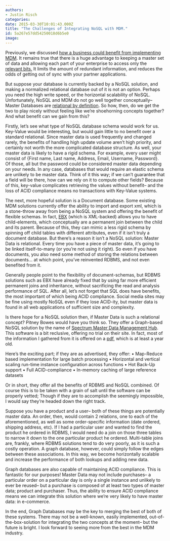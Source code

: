 ```yaml
---
authors:
- Justin Risch
categories:
date: 2015-03-30T10:01:43.000Z
title: "The Challenges of Integrating NoSQL with MDM."
id: 5a267e57dd54250018d6b5e0
image: 
---
```


Previously, we discussed [how a business could benefit from implementing MDM](https://blog.ippon.tech/doyouneedmdm/). It remains true that there is a huge advantage to keeping a master set of data and allowing each part of your enterprise to access only the [relevant bits.](https://www.xkcd.com/1289/) It limits the amount of redundant information, and reduces the odds of getting out of sync with your partner applications.

But suppose your database is currently backed by a NoSQL solution, and making a normalized relational database out of it is not an option. Perhaps you need the high write speed, or the horizontal scalability of NoSQL. Unfortunately, NoSQL and MDM do not go well together conceptually– Master Databases are [relational by definition](https://en.wikipedia.org/wiki/Master_data#Types_of_master_data). So how, then, do we get the two to play nicely without feeling like we’re shoehorning concepts together? And what benefit can we gain from this?

Firstly, let’s see what type of NoSQL database schema would work for us. Key-Value would be interesting, but would gain little to no benefit over a standard relational. Since master data is used frequently and changed rarely, the benefits of handling high update volume aren’t high priority, and certainly not worth the more complicated database structure. As well, your master data is likely to have a rigid schema. For example, every user might consist of {First name, Last name, Address, Email, Username, Password}. Of those, all but the password could be considered master data depending on your needs. In any case, databases that would require an elastic schema are unlikely to be master data. Think of it this way; if we can’t guarantee that a field will be there, how can we rely on it to compute other fields? Because of this, key-value complicates retrieving the values without benefit– and the loss of ACID compliance means no transactions with Key-Value systems.

The next, more hopeful solution is a Document database. Some existing MDM solutions currently offer the ability to import and export xml, which is a stone-throw away from being a NoSQL system and offering the benefit of flexible schemas. In fact, [EBX](http://www.orchestranetworks.com/product/) (which is XML-backed) allows you to have child-elements, which conceptually are a permanent join between the child and its parent. Because of this, they can mimic a less rigid schema by spinning off child tables with different attributes, even if it isn’t truly a document database. But there’s a reason it isn’t a NoSQL solution: Master Data is relational. Every time you have a piece of master data, it’s going to be linked itself-to-many (or you’re not using it right). So even if you have documents, you also need some method of storing the relations between documents… at which point, you’ve reinvented RDBMS, and not even benefited from it.

Generally people point to the flexibility of document-schemas, but RDBMS solutions such as EBX have already fixed that by using far more efficient permanent joins and inheritance, without sacrificing the read and analysis performance of SQL. After all, let’s not forget that SQL does have benefits, the most important of which being ACID compliance. Social media sites may be fine using mostly NoSQL even if they lose ACID-ity, but master data is found in all web applications of sufficient size and complexity.

Is there hope for a NoSQL solution then, if Master Data is such a relational concept? Pitney Bowes would have you think so. They offer a Graph-based NoSQL solution by the name of [Spectrum Master Data Management Hub](http://www.pitneybowes.com/pr/customer-information-management-software/master-data-management/spectrum-data-hub-module.html). This software is a bit reclusive, offering no trial on their site. In fact, most of the information I gathered from it is offered on a [pdf](http://www.pitneybowes.com/content/dam/pitneybowes/australia/en/legacy/docs/International/Australia/PDF/Software/data-management/SpectrumMDMHub_DS_CDLI_APAC_A4_1305_v1.pdf), which is at least a year old.

Here’s the exciting part; if they are as advertised, they offer:
 • Map-Reduce based implementation for large batch processing
 • Horizontal and vertical scaling run-time instance configuration across functions
 • Hot Back-Up support
 • Full ACID-compliance
 • In-memory caching of large reference datasets

Or in short, they offer all the benefits of RDBMS and NoSQL combined. Of course this is to be taken with a grain of salt until the software can be properly vetted; Though if they are to accomplish the seemingly impossible, I would say they’re headed down the right track.

Suppose you have a product and a user– both of these things are potentially master data. An order, then, would contain 2 relations, one to each of the aforementioned, as well as some order-specific information (date ordered, shipping address, etc). If I had a particular user and wanted to find the product he ordered in RDBMS, I would need do a join on those three tables to narrow it down to the one particular product he ordered. Multi-table joins are, frankly, where RDBMS solutions tend to do very poorly, as it is such a costly operation. A graph database, however, could simply follow the edges between these associations. In this way, we become horizontally scalable and increase the performance of both lookups and adding new data.

Graph databases are also capable of maintaining ACID compliance. This is fantastic for our purposes! Master Data may not include purchases– a particular order on a particular day is only a single instance and unlikely to ever be reused– but a purchase is composed of at least two types of master data; product and purchaser. Thus, the ability to ensure ACID compliance means we can integrate this solution where we’re very likely to have master data: in e-commerce.

In the end, Graph Databases may be the key to merging the best of both of these systems. There may not be a well-known, easily implemented, out-of-the-box-solution for integrating the two concepts at the moment– but the future is bright. I look forward to seeing more from the best in the MDM industry.
